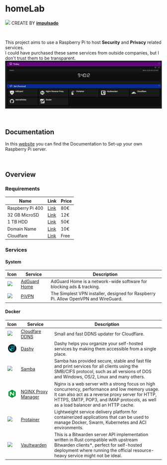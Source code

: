# homeLab
<img width="40" src="https://user-images.githubusercontent.com/72570835/160851125-da20806b-a367-4e2c-8253-bdd620191ac5.jpg"/> CREATE BY [**impulsado**](https://www.instagram.com/impulsado/)

<br/>

This project aims to use a Raspberry Pi to host **Security** and **Privacy** related services.
<br/>
I could have purchased these same services from outside companies, but I don't trust them to be transparent.
![Photo](https://raw.githubusercontent.com/impulsado/impulsado.github.io/main/assets/img/Photos/Snipaste_2022-09-09_10-54-10.png)

<br/>

## Documentation
In this [website](https://notes.impulsado.org/posts/HomeLab_Project/) you can find the Documentation to Set-up your own Raspberry Pi server.

<br/>

## Overview
### Requirements
| Name | Link | Price |
| --- | --- | --- |
| Raspberry Pi 400  | [Link](https://www.raspberrypi.com/products/raspberry-pi-400/) | 80€ |
| 32 GB MicroSD | [Link](https://www.amazon.es/Gigastone-gs-2in1600-tarjeta-memoria-adaptador/dp/B01N7DE9VG/ref=sr_1_3_sspa?keywords=32gb+micro+sd&qid=1661711836&sprefix=32gb+mi%2Caps%2C133&sr=8-3-spons&psc=1&spLa=ZW5jcnlwdGVkUXVhbGlmaWVyPUEyMFRQMFY0VTVZT1JFJmVuY3J5cHRlZElkPUEwMjAwNzk0VjlTN0lYWVBZWDBCJmVuY3J5cHRlZEFkSWQ9QTAzMzA1NDkxVklRV1JPQkg0MUFNJndpZGdldE5hbWU9c3BfYXRmJmFjdGlvbj1jbGlja1JlZGlyZWN0JmRvTm90TG9nQ2xpY2s9dHJ1ZQ==) | 12€ |
| 1 TB HDD | [Link](https://www.amazon.es/WD-Elements-Disco-Externo-port%C3%A1til/dp/B06VVS7S94/ref=sr_1_omk_6?keywords=disco+duro+1tb&qid=1661715026&sr=8-6)| 50€ |
| Domain Name | [Link](https://www.ionos.es/?ac=OM.WE.WEo41K356260T7073a&itc=TOIP6F1L--&utm_source=google&utm_medium=cpc&utm_campaign=SBT-ES-BRA-MIXX---IONOS---&utm_term=ionos&matchtype=e&utm_content=EX-Ionos&gclid=Cj0KCQjw39uYBhCLARIsAD_SzMT1X0HHJYScC4AfSlmHET4NIxGrpzPRqKDf4tvjxGi_lV4szTE8EMoaAga6EALw_wcB&gclsrc=aw.ds) | 10€ |
| Cloudfare | [Link](https://www.cloudflare.com/) | Free |

### Services
#### System
| Icon | Service | Description |
| --- | --- | --- |
| <img src="https://developer.asustor.com/uploadIcons/0020_999_1595573028_AdGuardhome_256.png" width="30" /> | [AdGuard Home](https://github.com/AdguardTeam/AdGuardHome) | AdGuard Home is a network-wide software for blocking ads & tracking. |
| <img src="https://raw.githubusercontent.com/pi-hosted/pi-hosted/master/images/wireguard.png" width="30" /> | [PiVPN](https://github.com/pivpn/pivpn) | The Simplest VPN installer, designed for Raspberry Pi. Allow OpenVPN and WireGuard. |

#### Docker
| Icon | Service | Description |
| --- | --- | --- |
| <img src="https://raw.githubusercontent.com/pi-hosted/pi-hosted/master/images/cloudflare-ddns.png" width="30" /> | [Cloudfare DDNS](https://github.com/timothymiller/cloudflare-ddns) | Small and fast DDNS updater for Cloudflare. |
| <img src="https://raw.githubusercontent.com/pi-hosted/pi-hosted/master/images/dashy.png" width="30" /> | [Dashy](https://github.com/Lissy93/dashy) | Dashy helps you organize your self-hosted services by making them accessible from a single place. |
| <img src="https://raw.githubusercontent.com/pi-hosted/pi-hosted/master/images/samba.png" width="30" /> | [Samba](https://hub.docker.com/r/dperson/samba) | Samba has provided secure, stable and fast file and print services for all clients using the SMB/CIFS protocol, such as all versions of DOS and Windows, OS/2, Linux and many others. |
| <img src="https://raw.githubusercontent.com/pi-hosted/pi-hosted/master/images/nginx-icon.png" width="30" /> | [NGINX Proxy Manager](https://github.com/NginxProxyManager/nginx-proxy-manager) | Nginx is a web server with a strong focus on high concurrency, performance and low memory usage. It can also act as a reverse proxy server for HTTP, HTTPS, SMTP, POP3, and IMAP protocols, as well as a load balancer and an HTTP cache. |
| <img src="https://res.cloudinary.com/canonical/image/fetch/f_auto,q_auto,fl_sanitize,c_fill,w_200,h_200/https://api.charmhub.io/api/v1/media/download/charm_Owpj9CsDEMZwVtup3ZTxxs0FtyvDqb2o_icon_5cef79c2d18f67464f39c8f2cf2d7ebb815b0071f04d3ffbb94f49fddd3ab666.png" width="30" /> | [Protainer](https://www.portainer.io/) | Lightweight service delivery platform for containerized applications that can be used to manage Docker, Swarm, Kubernetes and ACI environments. |
| <img src="https://raw.githubusercontent.com/pi-hosted/pi-hosted/master/images/bitwarden.png" width="30" /> | [Vaultwarden](https://github.com/dani-garcia/vaultwarden) | This is a Bitwarden server API implementation written in Rust compatible with upstream Bitwarden clients*, perfect for self-hosted deployment where running the official resource-heavy service might not be ideal. |
